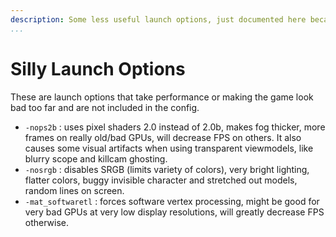 ```yaml
---
description: Some less useful launch options, just documented here because why not?
...
```


# Silly Launch Options

These are launch options that take performance or making the game look bad too far and are not included in the config.

* `-nops2b` : uses pixel shaders 2.0 instead of 2.0b, makes fog thicker, more frames on really old/bad GPUs, will decrease FPS on others. It also causes some visual artifacts when using transparent viewmodels, like blurry scope and killcam ghosting.
* `-nosrgb` : disables SRGB (limits variety of colors), very bright lighting, flatter colors, buggy invisible character and stretched out models, random lines on screen.
* `-mat_softwaretl` : forces software vertex processing, might be good for very bad GPUs at very low display resolutions, will greatly decrease FPS otherwise.
